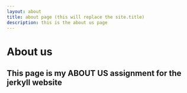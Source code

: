 ```yaml
---
layout: about
title: about page (this will replace the site.title)
description: this is the about us page
---
```


# About us

## This page is my ABOUT US assignment for the jerkyll website